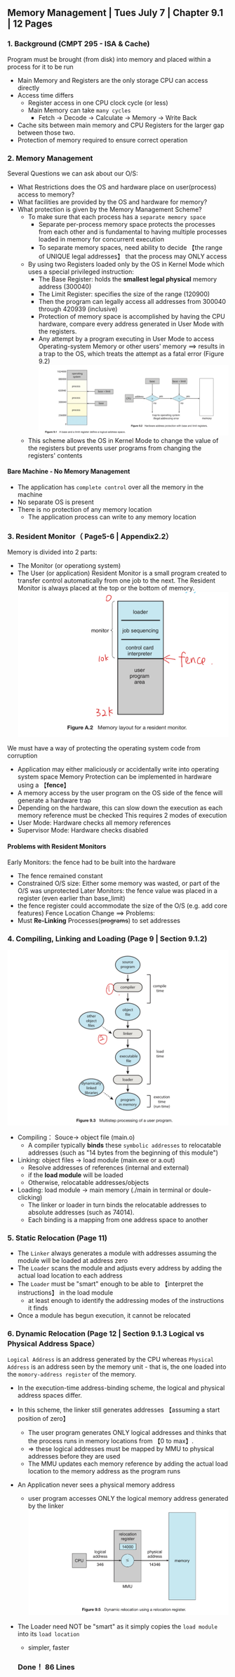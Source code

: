 ## Memory Management | Tues July 7 | Chapter 9.1 | 12 Pages 

### 1. Background (CMPT 295 - ISA & Cache)
Program must be brought (from disk) into memory and placed within a process for it to be run
- Main Memory and Registers are the only storage CPU can access directly
- Access time differs
  - Register access in one CPU clock cycle (or less)
  - Main Memory can take `many cycles`
    - Fetch -> Decode -> Calculate -> Memory -> Write Back
- Cache sits between main memory and CPU Registers for the larger gap between those two.
- Protection of memory required to ensure correct operation
### 2. Memory Management
Several Questions we can ask about our O/S:
- What Restrictions does the OS and hardware place on user(process) access to memory?
- What facilities are provided by the OS and hardware for memory?
- What protection is given by the Memory Management Scheme?
  - To make sure that each process has a `separate memory space`
    - Separate per-process memory space protects  the processes from each other and is fundamental to having multiple processes loaded in memory for concurrent execution
    - To separate memory spaces, need ability to decide 【the range of UNIQUE legal addresses】 that the process may ONLY access
  - By using two Registers loaded only by the OS in Kernel Mode which uses a special privileged instruction:
    - The Base Register: holds the **smallest legal physical** memory address (300040)
    - The Limit Register: specifies the size of the range (120900)
    - Then the program can legally access all addresses from 300040 through 420939 (inclusive)
    - Protection of memory space is accomplished by having the CPU hardware, compare every address generated in User Mode with the registers.
    - Any attempt by a program executing in User Mode to access Operating-system Memory or other users' memory ==> results in a trap to the OS, which treats the attempt as a fatal error (Figure 9.2)
![A base and a limit register define a logical address space and hardware protection](imgs/base_limit_register.jpeg)
  - This scheme allows the OS in Kernel Mode to change the value of the registers but prevents user programs from changing the registers' contents
####  Bare Machine - No Memory Management
- The application has `complete control` over all the memory in the machine
- No separate OS is present
- There is no protection of any memory location
  - The application process can write to any memory location
### 3. Resident Monitor（ Page5-6 | Appendix2.2）  
Memory is divided into 2 parts: 
- The Monitor (or operationg system)
- The User (or application)
Resident Monitor is a small program created to transfer control automatically from one job to the next. The Resident Monitor is always placed at the top or the bottom of memory.
![Memory layout for a resident monitor](imgs/Resident_Monitor.jpeg)

We must have a way of protecting the operating system code from corruption
- Application may either maliciously or accidentally write into operating system space
Memory Protection can be implemented in hardware using a 【**fence**】
- A memory access by the user program on the OS side of the fence will generate a hardware trap
- Depending on the hardware, this can slow down the execution as each memory reference must be checked
This requires 2 modes of execution
- User Mode: Hardware checks all memory references
- Supervisor Mode: Hardware checks disabled
#### Problems with Resident Monitors
Early Monitors: the fence had to be built into the hardware
- The fence remained constant
- Constrained O/S size: Either some memory was wasted, or part of the O/S was unprotected
Later Monitors: the fence value was placed in a register (even earlier than base_limit)
- the fence register could accommodate the size of the O/S (e.g. add core features)
Fence Location Change ==> Problems:
- Must **Re-Linking** Processes(~~programs~~) to set addresses

### 4. Compiling, Linking and Loading (Page 9 | Section 9.1.2)
![compiling_linking_loading](imgs/compile_link_load.jpeg)
- Compiling： Souce-> object file (main.o)
  - A compiler typically **binds** these `symbolic addresses` to relocatable addresses (such as "14 bytes from the beginning of this module")
- Linking: object files -> load module (main.exe or a.out)
  - Resolve addresses of references (internal and external)
  - if the **load module** will be loaded 
  - Otherwise, relocatable addresses/objects
- Loading: load module -> main memory (./main in terminal or doule-clicking)
  - The linker or loader in turn binds the relocatable addresses to absolute addresses (such as 74014).
  - Each binding is a mapping from one address space to another
### 5. Static Relocation (Page 11)
- The `Linker` always generates a module with addresses assuming the module will be loaded at address zero
- The `Loader` scans the module and adjusts every address by adding the actual load location to each address
- The `Loader` must be "smart" enough to be able to 【interpret the instructions】 in the load module 
  - at least enough to identify the addressing modes of the instructions it finds
- Once a module has begun execution, it cannot be relocated
### 6. Dynamic Relocation (Page 12 | Section 9.1.3 Logical vs Physical Address Space）
`Logical Address` is an address generated by the CPU whereas `Physical Address` is an address seen by the memory unit - that is, the one loaded into the `momory-address register` of the memory.
- In the execution-time address-binding scheme, the logical and physical address spaces differ.
- In this scheme, the linker still generates addresses 【assuming a start position of zero】
  - The user program generates ONLY logical addresses and thinks that the process runs in memory locations from 【0 to max】.
  - => these logical addresses must be mapped by MMU to physical addresses before they are used
  - The MMU updates each memory reference by adding the actual load location to the memory address as the program runs
- An Application never sees a physical memory address
  - user program accesses ONLY the logical memory address generated by the linker
![MMU](imgs/MMU.jpeg)
- The Loader need NOT be "smart" as it simply copies the `load module` into its `load location`
  - simpler, faster
  
  ### Done！ 86 Lines
